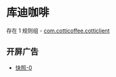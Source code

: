 # 库迪咖啡

存在 1 规则组 - [com.cotticoffee.cotticlient](/src/apps/com.cotticoffee.cotticlient.ts)

## 开屏广告

- [快照-0](https://i.gkd.li/import/13261887)
